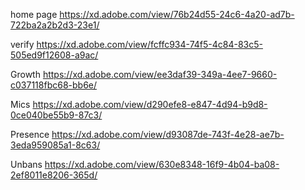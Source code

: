 home page
https://xd.adobe.com/view/76b24d55-24c6-4a20-ad7b-722ba2a2b2d3-23e1/

verify
https://xd.adobe.com/view/fcffc934-74f5-4c84-83c5-505ed9f12608-a9ac/

Growth
https://xd.adobe.com/view/ee3daf39-349a-4ee7-9660-c037118fbc68-bb6e/

Mics
https://xd.adobe.com/view/d290efe8-e847-4d94-b9d8-0ce040be55b9-87c3/

Presence
https://xd.adobe.com/view/d93087de-743f-4e28-ae7b-3eda959085a1-8c63/

Unbans
https://xd.adobe.com/view/630e8348-16f9-4b04-ba08-2ef8011e8206-365d/

